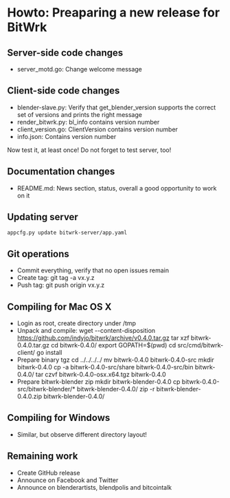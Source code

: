 Howto: Preaparing a new release for BitWrk
==========================================

Server-side code changes
------------------------
- server_motd.go: Change welcome message

Client-side code changes
------------------------
- blender-slave.py: Verify that get_blender_version supports the
  correct set of versions and prints the right message
- render_bitwrk.py: bl_info contains version number
- client_version.go: ClientVersion contains version number
- info.json: Contains version number

Now test it, at least once! Do not forget to test server, too!

Documentation changes
---------------------
- README.md: News section, status, overall a good opportunity to work on it

Updating server
---------------
    appcfg.py update bitwrk-server/app.yaml
    
Git operations
--------------
- Commit everything, verify that no open issues remain
- Create tag:
    git tag -a vx.y.z
- Push tag:
    git push origin vx.y.z
    
Compiling for Mac OS X
----------------------
- Login as root, create directory under /tmp
- Unpack and compile:
    wget --content-disposition https://github.com/indyjo/bitwrk/archive/v0.4.0.tar.gz
    tar xzf bitwrk-0.4.0.tar.gz
    cd bitwrk-0.4.0/
    export GOPATH=$(pwd)
    cd src/cmd/bitwrk-client/
    go install
- Prepare binary tgz
    cd ../../../../
    mv bitwrk-0.4.0 bitwrk-0.4.0-src
    mkdir bitwrk-0.4.0
    cp -a bitwrk-0.4.0-src/share bitwrk-0.4.0-src/bin bitwrk-0.4.0/
    tar czvf bitwrk-0.4.0-osx.x64.tgz bitwrk-0.4.0
- Prepare bitwrk-blender zip
    mkdir bitwrk-blender-0.4.0
    cp bitwrk-0.4.0-src/bitwrk-blender/* bitwrk-blender-0.4.0/
    zip -r bitwrk-blender-0.4.0.zip bitwrk-blender-0.4.0/
    

Compiling for Windows
---------------------
- Similar, but observe different directory layout!

Remaining work
--------------
- Create GitHub release
- Announce on Facebook and Twitter
- Announce on blenderartists, blendpolis and bitcointalk

